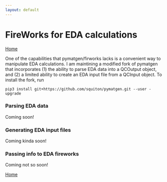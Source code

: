 ```yaml
---
layout: default
---
```


# FireWorks for EDA calculations

[Home](../)

One of the capabilities that pymatgen/firworks lacks is a convenient way to manipulate EDA calculations. I am maintining a modified fork of pymatgen that incorporates (1) the ability to parse EDA data into a QCOutput object, and (2) a limited ability to create an EDA input file from a QCInput object. To install the fork, run

```shell
pip3 install git+https://github.com/squiton/pymatgen.git --user -upgrade
```


### Parsing EDA data

Coming soon!
### Generating EDA input files

Coming kinda soon!

### Passing info to EDA fireworks

Coming not so soon!


[Home](../)
